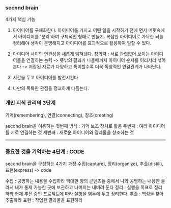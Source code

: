 
### second brain
4가지 핵심 기능
1. 아이디어를 구체화한다.
아이디어를 가지고 어떤 일을 시작하기 전에 먼저 머릿속에서 아이디어를 '분리'하여 구체적인 형태로 만들기. 복잡한 아이디어로 가득한 뇌를 정리해야 생각이 분명해지고 아이디어를 효과적으로 활용하여 일할 수 있다.

2. 아이디어 사이의 연관성을 새롭게 밝혀낸다.
창의력 : 서로 관련없어 보이는 아이디어들을 연결하는 능력 -> 뜻밖의 결과가 나올때까지 아이디어 순서를 이리저리 섞어본다 -> 저장된 자료가 다양하고 특이할수록 더욱 독창적인 연결관계가 나타난다.

3. 시간을 두고 아이디어를 발전시킨다

5. 나만의 독특한 관점을 정교하게 다듬는다.


### 개인 지식 관리의 3단계
기억(remembering), 연결(connecting), 창조(creating)

second brain을 이용하는 첫번째 방식 : 기억 보조 장치로 활용
두번째 : 여러 아이디어를 서로 연결하는 것
세번째 : 새로운 아이디어와 결과물을 창조하는 것


---

### 중요한 것을 기억하는 4단계 : CODE
second brain을 구성하는 4가지 과정
수집(capture), 정리(organize), 추출(distill), 표현(express) -> code

수집 : 공명하는 내용을 수집하라
막대한 양의 콘텐츠들 중에서 나와 공명하는 내용만 골라서 내가 통제 가능한 곳에 보관하고 나머지는 내버려 둔다
정리 : 실행을 목표로 정리하라
현재 추진 중인 프로젝트에 따라 실행을 염두에 두고 정리한다.
추출 : 핵심을 찾아 추출하라
표현 : 작업한 결과물을 표현하라